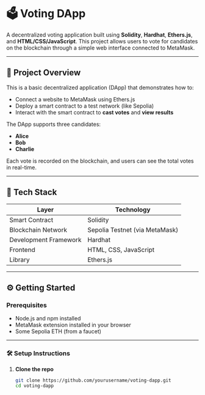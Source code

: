 # 🗳️ Voting DApp

A decentralized voting application built using **Solidity**, **Hardhat**, **Ethers.js**, and **HTML/CSS/JavaScript**. This project allows users to vote for candidates on the blockchain through a simple web interface connected to MetaMask.

---

## 📌 Project Overview

This is a basic decentralized application (DApp) that demonstrates how to:
- Connect a website to MetaMask using Ethers.js
- Deploy a smart contract to a test network (like Sepolia)
- Interact with the smart contract to **cast votes** and **view results**

The DApp supports three candidates:
- **Alice**
- **Bob**
- **Charlie**

Each vote is recorded on the blockchain, and users can see the total votes in real-time.

---

## 🔧 Tech Stack

| Layer        | Technology            |
|--------------|------------------------|
| Smart Contract | Solidity              |
| Blockchain Network | Sepolia Testnet (via MetaMask) |
| Development Framework | Hardhat         |
| Frontend     | HTML, CSS, JavaScript |
| Library      | Ethers.js             |

---

## ⚙️ Getting Started

### Prerequisites
- Node.js and npm installed
- MetaMask extension installed in your browser
- Some Sepolia ETH (from a faucet)

---

### 🛠️ Setup Instructions

1. **Clone the repo**
   ```bash
   git clone https://github.com/yourusername/voting-dapp.git
   cd voting-dapp
